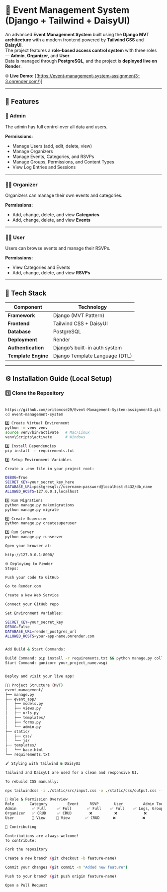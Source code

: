 # 🎉 Event Management System (Django + Tailwind + DaisyUI)

An advanced **Event Management System** built using the **Django MVT architecture** with a modern frontend powered by **Tailwind CSS** and **DaisyUI**.  
The project features a **role-based access control system** with three roles — **Admin**, **Organizer**, and **User**.  
Data is managed through **PostgreSQL**, and the project is **deployed live on Render**.

🌐 **Live Demo:** [(https://event-management-system-assignment3-3.onrender.com/)]

---

## 🚀 Features

### 👑 Admin
The admin has full control over all data and users.

**Permissions:**
- Manage Users (add, edit, delete, view)
- Manage Organizers
- Manage Events, Categories, and RSVPs
- Manage Groups, Permissions, and Content Types
- View Log Entries and Sessions

---

### 🧑‍💼 Organizer
Organizers can manage their own events and categories.

**Permissions:**
- Add, change, delete, and view **Categories**
- Add, change, delete, and view **Events**

---

### 🙋‍♂️ User
Users can browse events and manage their RSVPs.

**Permissions:**
- View Categories and Events
- Add, change, delete, and view **RSVPs**

---

## 🧩 Tech Stack

| Component | Technology |
|------------|-------------|
| **Framework** | Django (MVT Pattern) |
| **Frontend** | Tailwind CSS + DaisyUI |
| **Database** | PostgreSQL |
| **Deployment** | Render |
| **Authentication** | Django’s built-in auth system |
| **Template Engine** | Django Template Language (DTL) |

---

## ⚙️ Installation Guide (Local Setup)

### 1️⃣ Clone the Repository
```bash

https://github.com/pritomcse29/Event-Management-System-assignment3.git
cd event-management-system

2️⃣ Create Virtual Environment
python -m venv venv
source venv/bin/activate   # Mac/Linux
venv\Scripts\activate      # Windows

3️⃣ Install Dependencies
pip install -r requirements.txt

4️⃣ Setup Environment Variables

Create a .env file in your project root:

DEBUG=True
SECRET_KEY=your_secret_key_here
DATABASE_URL=postgresql://username:password@localhost:5432/db_name
ALLOWED_HOSTS=127.0.0.1,localhost

5️⃣ Run Migrations
python manage.py makemigrations
python manage.py migrate

6️⃣ Create Superuser
python manage.py createsuperuser

7️⃣ Run Server
python manage.py runserver

Open your browser at:

http://127.0.0.1:8000/

🌐 Deploying to Render
Steps:

Push your code to GitHub

Go to Render.com

Create a New Web Service

Connect your GitHub repo

Set Environment Variables:

SECRET_KEY=your_secret_key
DEBUG=False
DATABASE_URL=render_postgres_url
ALLOWED_HOSTS=your-app-name.onrender.com


Add Build & Start Commands:

Build Command: pip install -r requirements.txt && python manage.py collectstatic --noinput
Start Command: gunicorn your_project_name.wsgi


Deploy and visit your live app!

🧑‍💻 Project Structure (MVT)
event_management/
├── manage.py
├── event_app/
│   ├── models.py
│   ├── views.py
│   ├── urls.py
│   ├── templates/
│   ├── forms.py
│   └── admin.py
├── static/
│   ├── css/
│   └── js/
├── templates/
│   └── base.html
└── requirements.txt

🖌️ Styling with Tailwind & DaisyUI

Tailwind and DaisyUI are used for a clean and responsive UI.

To rebuild CSS manually:

npx tailwindcss -i ./static/src/input.css -o ./static/css/output.css --watch

🔐 Role & Permission Overview
Role	   Category 	    Event     RSVP	     User	      Admin Tools
Admin	    ✅ Full	   ✅ Full	    ✅ Full	  ✅ Full	✅ Logs, Groups, Permissions
Organizer	✅ CRUD	   ✅ CRUD	     ❌	        ❌	         ❌
User	    👀 View	   👀 View	    ✅ CRUD	    ❌	         ❌

🤝 Contributing

Contributions are always welcome!
To contribute:

Fork the repository

Create a new branch (git checkout -b feature-name)

Commit your changes (git commit -m "Added new feature")

Push to your branch (git push origin feature-name)

Open a Pull Request



